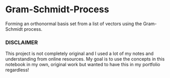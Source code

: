 # Gram-Schmidt-Process
Forming an orthonormal basis set from a list of vectors using the Gram-Schmidt process. 

### DISCLAIMER
This project is not completely original and I used a lot of my notes and understanding from online resources.
My goal is to use the concepts in this notebook in my own, original work but wanted to have this in my portfolio regardless!
